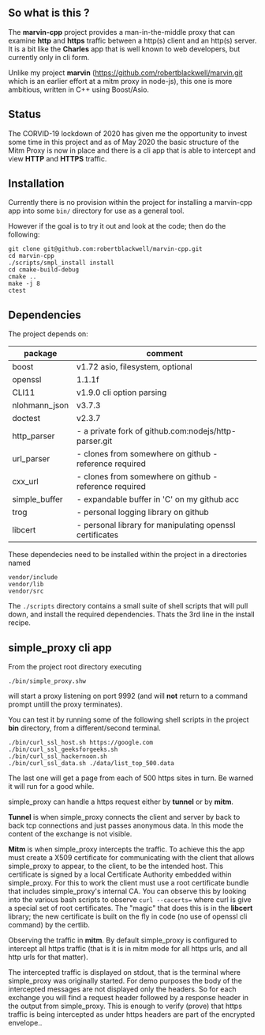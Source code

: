 ## So what is this ?
The __marvin-cpp__ project provides a man-in-the-middle proxy that can examine __http__ and __https__ traffic between a http(s) client and an http(s) server. It is a bit like the __Charles__  app that is well known to web developers,
but currently only in cli form.

Unlike my project __marvin__ (https://github.com/robertblackwell/marvin.git  which is an earlier effort at a mitm proxy in node-js), this one is more ambitious, written in C++ using Boost/Asio.

## Status

The CORVID-19 lockdown of 2020 has given me the opportunity to invest some time in this project and as of May 2020 the basic structure of the Mitm Proxy is now in place and there is a cli app that is able to intercept and view __HTTP__ and __HTTPS__ traffic. 

## Installation

Currently there is no provision within the project for installing a marvin-cpp app into some `bin/` directory for use as a general tool.

However if the goal is to try it out and look at the code; then do the following:

```
git clone git@github.com:robertblackwell/marvin-cpp.git
cd marvin-cpp
./scripts/smpl_install install
cd cmake-build-debug
cmake ..
make -j 8
ctest
```

## Dependencies
The project depends on:

| package | comment |
|--------------|--------------------|
| boost | v1.72 asio, filesystem, optional |
| openssl | 1.1.1f |
| CLI11 | v1.9.0 cli option parsing|
| nlohmann_json | v3.7.3 |
| doctest | v2.3.7 |
| http_parser | - a private fork of github.com:nodejs/http-parser.git|
|url_parser |- clones from somewhere on github - reference required|
|cxx_url |- clones from somewhere on github - reference required|
|simple_buffer |- expandable buffer in 'C' on my github acc|
|trog |- personal logging library on github|
|libcert |- personal library for manipulating openssl certificates|

These dependecies need to be installed within the project in a directories named

```
vendor/include
vendor/lib
vendor/src
```
The `./scripts` directory contains a small suite of shell scripts that will pull down, and install the required dependencies. Thats the 3rd line in the install recipe.

## simple_proxy cli app

From the project root directory executing
```
./bin/simple_proxy.shw
```
will start a proxy listening on port 9992 (and will __not__ return to a command prompt untill the proxy terminates).

You can test it by running some of the following shell scripts in the project __bin__ directory, from a different/second terminal.

```
./bin/curl_ssl_host.sh https://google.com
./bin/curl_ssl_geeksforgeeks.sh
./bin/curl_ssl_hackernoon.sh
./bin/curl_ssl_data.sh ./data/list_top_500.data
```
The last one will get a page from each of 500 https sites in turn. Be warned it will run for a good while.

simple_proxy can handle a https request either by __tunnel__ or by __mitm__.

__Tunnel__ is when simple_proxy connects the client and server by back to back tcp connections and just passes anonymous data. In this mode the content of the exchange is not visible.

__Mitm__ is when simple_proxy intercepts the traffic. To achieve this the app must create a X509 certificate for communicating with the client that allows simple_proxy to appear, to the client, to be the intended host. This certificate is signed by a local Certificate Authority embedded within simple_proxy. For this to work the client must use a root certificate bundle that includes simple_proxy's internal CA. You can observe this by looking into the various bash scripts to observe `curl --cacerts=` where curl is give a special set of root certificates. The "magic" that does this is in the __libcert__ library; the new certificate is built on the fly in code (no use of openssl cli command) by the certlib. 

Observing the traffic in __mitm__. By default simple_proxy is configured to intercept all https traffic (that is it is in mitm mode for all https urls,
and all http urls for that matter). 

The intercepted traffic is displayed on stdout, that is the terminal where simple_proxy was originally started. For demo purposes the body of the intercepted messages are not displayed only the headers. So for each exchange you will find a request header followed by a response header in the output from simple_proxy. This is enough to verify (prove) that https traffic is being intercepted as under https headers are part of the encrypted envelope..





